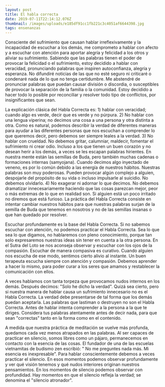 ```yaml
---
layout: post
title: El habla correcta
date: 2019-07-11T22:14:12.076Z
thumbnail: /images/uploads/e185df91cc1fb221c3c4051af6644398.jpg
tags: ensenanzas
---
```


Consciente del sufrimiento que causan hablar irreflexivamente y la incapacidad de escuchar a los demás, me comprometo a hablar con afecto y a escuchar con atención para aportar alegría y felicidad a los otros y aliviar su sufrimiento. Sabiendo que las palabras tienen el poder de provocar la felicidad o el sufrimiento, estoy decidido a hablar con veracidad, pronunciando palabras que inspiren autoconfianza, alegría y esperanza. No difundiré noticias de las que no esté seguro ni criticaré o condenaré nada de lo que no tenga certidumbre. Me abstendré de pronunciar palabras que puedan causar división o discordia, o susceptibles de provocar la separación de la familia o la comunidad. Estoy decidido a hacer todo lo posible por reconciliar y resolver todo tipo de conflictos, por insignificantes que sean.

La explicación clásica del Habla Correcta es: 1) hablar con veracidad; cuando algo es verde, decir que es verde y no púrpura. 2) No hablar con una lengua viperina; no decimos una cosa a una persona y otra distinta a otra. Como es natural, podemos describir la verdad de diferentes maneras para ayudar a las diferentes personas que nos escuchan a comprender lo que queremos decir, pero debemos ser siempre leales a la verdad. 3) No hablar con crueldad. No debemos gritar, calumniar, maldecir, fomentar el sufrimiento ni crear odio. Incluso a los que tienen un buen corazón y no desean herir a los demás, a veces se les escapan palabras hirientes. En nuestra mente están las semillas de Buda, pero también muchas cadenas o formaciones internas (samyojana). Cuando decimos algo inyectado de veneno, es por lo común debido a las energía de nuestros hábitos. Nuestras palabras son muy poderosas. Pueden provocar algún complejo a alguien, despojarle del propósito de su vida o incluso impulsarle al suicidio. No debemos olvidarlo. 4) No exagerar ni adornar lo que decimos. No debemos dramatizar innecesariamente haciendo que las cosas parezcan mejor, peor o más extremas de lo que en realidad son. Si alguien está un poco irritado no diremos que está furioso. La práctica del Habla Correcta consiste en intentar cambiar nuestros hábitos para que nuestras palabras surjan de la semilla de Buda que tenemos en nosotros y no de las semillas insanas o que han quedado por resolver.

Escuchar profundamente es la base del Habla Correcta. Si no sabemos escuchar con atención, no podemos practicar el Habla Correcta. Sea lo que sea lo que digamos, no hablaremos con pleno conocimiento, porque tan solo expresaremos nuestras ideas sin tener en cuenta a la otra persona. En el Sutra del Loto se nos aconseja observar y escuchar con los ojos de la compasión. Escuchar de manera compasiva es curativo. Cuando alguien nos escucha de ese modo, sentimos cierto alivio al instante. Un buen terapeuta escucha siempre con atención  y compasión. Debemos aprender a hacer lo mismo, para poder curar a los seres que amamos y restablecer la comunicación con ellos.

A veces hablamos con tanta torpeza que provocamos nudos internos en los demás. Después decimos: "Solo he dicho la verdad". Quizá sea cierto, pero si nuestra manera de hablar causa un sufrimiento innecesario no es el Habla Correcta. La verdad debe presentarse de tal forma que los demás puedan aceptarla. Las palabras que lastiman o destruyen no son el Habla Correcta. Antes de hablar intenta comprender a la persona a la que te diriges. Considera tus palabras atentamente antes de decir nada, para que sean "correctas" tanto en la forma como en el contenido.

A medida que nuestra práctica de meditación se vuelve más profunda, quedamos cada vez menos atrapados en las palabras. Al ser capaces de practicar en silencio, somos libres como un pájaro, permanecemos en contacto con la esencia de las cosas. El fundador de una de las escuelas vietnamitas de budismo zen escribió: " No me preguntes nada más. Mi esencia es inexpresable". Para hablar conscientemente debemos a veces practicar el silencio. En esos momentos podemos observar profundamente y ver qué visión tenemos y qué nudos interiores originan  nuestros pensamientos. En los momentos de silencio podemos observar con profundidad. Hay momentos en que el silencio refleja la verdad; se denomina el "silencio atronador".
